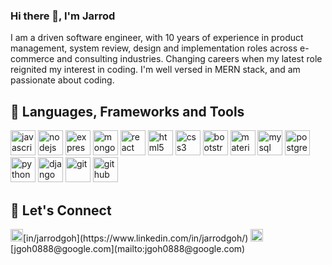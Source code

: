 ### Hi there 👋, I'm Jarrod

I am a driven software engineer, with 10 years of experience in product management, system review, design and implementation roles across e-commerce and consulting industries. Changing careers when my latest role reignited my interest in coding. I'm well versed in MERN stack, and am passionate about coding.

## 📱 Languages, Frameworks and Tools
<p>
  <img src="https://cdn.jsdelivr.net/gh/devicons/devicon/icons/javascript/javascript-original.svg" alt="javascript" width="40" height="40" />
  <img src="https://cdn.jsdelivr.net/gh/devicons/devicon/icons/nodejs/nodejs-original.svg" alt="nodejs" width="40" height="40" />
  <img src="https://cdn.jsdelivr.net/gh/devicons/devicon/icons/express/express-original.svg" alt="expressjs" width="40" height="40" />
  <img src="https://cdn.jsdelivr.net/gh/devicons/devicon/icons/mongodb/mongodb-original.svg" alt="mongodb" width="40" height="40" />
  <img src="https://cdn.jsdelivr.net/gh/devicons/devicon/icons/react/react-original.svg" alt="react" width="40" height="40" />
  <img src="https://cdn.jsdelivr.net/gh/devicons/devicon/icons/html5/html5-original.svg" alt="html5" width="40" height="40" />
  <img src="https://cdn.jsdelivr.net/gh/devicons/devicon/icons/css3/css3-original.svg" alt="css3" width="40" height="40" />
  <img src="https://cdn.jsdelivr.net/gh/devicons/devicon/icons/bootstrap/bootstrap-original.svg" alt="bootstrap" width="40" height="40" />
  <img src="https://cdn.jsdelivr.net/gh/devicons/devicon/icons/materialui/materialui-original.svg" alt="materialui" width="40" height="40" />
  <img src="https://cdn.jsdelivr.net/gh/devicons/devicon/icons/mysql/mysql-original.svg" alt="mysql" width="40" height="40" />
  <img src="https://cdn.jsdelivr.net/gh/devicons/devicon/icons/postgresql/postgresql-original.svg" alt="postgresql" width="40" height="40" />
  <img src="https://cdn.jsdelivr.net/gh/devicons/devicon/icons/python/python-original.svg" alt="python" width="40" height="40" />
  <img src="https://cdn.jsdelivr.net/gh/devicons/devicon/icons/django/django-plain.svg" alt="django" width="40" height="40" />
  <img src="https://cdn.jsdelivr.net/gh/devicons/devicon/icons/git/git-original.svg" alt="git" width="40" height="40" />
  <img src="https://cdn.jsdelivr.net/gh/devicons/devicon/icons/github/github-original.svg" alt="github" width="40" height="40" />
</p>

## 🔗 Let's Connect
<p>
  <img src="https://cdn.jsdelivr.net/gh/devicons/devicon/icons/linkedin/linkedin-original.svg" alt="my linkedin profile" width="20" />[in/jarrodgoh](https://www.linkedin.com/in/jarrodgoh/)
  <img src="https://icons8.com/icon/37246/gmail-logo" alt="my gmail email" width="20" />[jgoh0888@google.com](mailto:jgoh0888@google.com)
</p>

<!--
**jgoh88/jgoh88** is a ✨ _special_ ✨ repository because its `README.md` (this file) appears on your GitHub profile.

Here are some ideas to get you started:

- 🔭 I’m currently working on ...
- 🌱 I’m currently learning ...
- 👯 I’m looking to collaborate on ...
- 🤔 I’m looking for help with ...
- 💬 Ask me about ...
- 📫 How to reach me: ...
- 😄 Pronouns: ...
- ⚡ Fun fact: ...
-->
